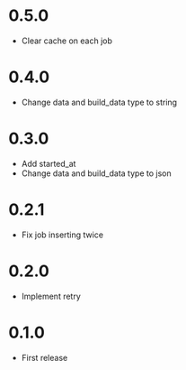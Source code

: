 # 0.5.0

- Clear cache on each job

# 0.4.0

- Change data and build_data type to string

# 0.3.0

- Add started_at
- Change data and build_data type to json

# 0.2.1

- Fix job inserting twice

# 0.2.0

- Implement retry

# 0.1.0

- First release
